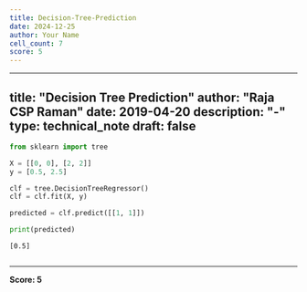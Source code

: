 ```yaml
---
title: Decision-Tree-Prediction
date: 2024-12-25
author: Your Name
cell_count: 7
score: 5
---
```


---
title: "Decision Tree Prediction"
author: "Raja CSP Raman"
date: 2019-04-20
description: "-"
type: technical_note
draft: false
---

```python
from sklearn import tree
```


```python
X = [[0, 0], [2, 2]]
y = [0.5, 2.5]
```


```python
clf = tree.DecisionTreeRegressor()
clf = clf.fit(X, y)
```


```python
predicted = clf.predict([[1, 1]])
```


```python
print(predicted)
```

    [0.5]



```python

```


---
**Score: 5**